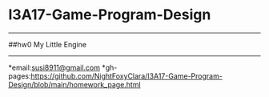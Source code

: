 # I3A17-Game-Program-Design
***
##hw0 My Little Engine
***
*email:susi8911@gmail.com 
*gh-pages:https://github.com/NightFoxyClara/I3A17-Game-Program-Design/blob/main/homework_page.html
